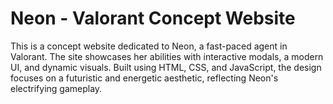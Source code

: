 # Neon - Valorant Concept Website

This is a concept website dedicated to Neon, a fast-paced agent in Valorant. The site showcases her abilities with interactive modals, a modern UI, and dynamic visuals. Built using HTML, CSS, and JavaScript, the design focuses on a futuristic and energetic aesthetic, reflecting Neon's electrifying gameplay.

